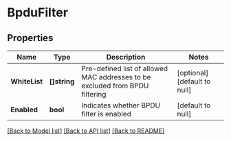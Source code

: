# BpduFilter

## Properties
Name | Type | Description | Notes
------------ | ------------- | ------------- | -------------
**WhiteList** | **[]string** | Pre-defined list of allowed MAC addresses to be excluded from BPDU filtering | [optional] [default to null]
**Enabled** | **bool** | Indicates whether BPDU filter is enabled | [default to null]

[[Back to Model list]](../README.md#documentation-for-models) [[Back to API list]](../README.md#documentation-for-api-endpoints) [[Back to README]](../README.md)

